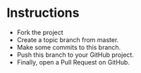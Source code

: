 # Instructions

* Fork the project
* Create a topic branch from master.
* Make some commits to this branch.
* Push this branch to your GitHub project.
* Finally, open a Pull Request on GitHub.



